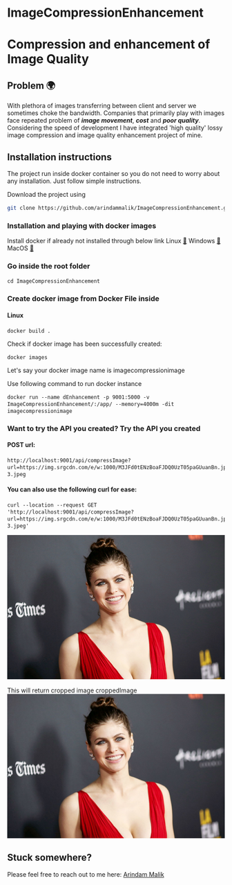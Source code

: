# ImageCompressionEnhancement

# Compression and enhancement of Image Quality

## Problem 🌍 
With plethora of images transferring between client and server we sometimes choke the bandwidth. Companies that primarily play with images face repeated problem of ***image movement***, ***cost*** and ***poor quality***. Considering the speed of development I have integrated 'high quality' lossy image compression and image quality enhancement project of mine. 

## Installation instructions 
The project run inside docker container so you do not need to worry about any installation. Just follow simple instructions.

Download the project using
```bash
git clone https://github.com/arindammalik/ImageCompressionEnhancement.git
```
### Installation and playing with docker images

Install docker if already not installed through below link
Linux [🔗](https://docs.docker.com/engine/install/ubuntu/)
Windows [🔗](https://docs.docker.com/docker-for-windows/install/)
MacOS [🔗](https://docs.docker.com/docker-for-mac/install/)


### Go inside the root folder
```
cd ImageCompressionEnhancement
```

### Create docker image from Docker File inside 
#### Linux
```
docker build .
```

Check if docker image has been successfully created:
```
docker images
``` 
Let's say your docker image name is imagecompressionimage

Use following command to run docker instance 
```
docker run --name dEnhancement -p 9001:5000 -v ImageCompressionEnhancement/:/app/ --memory=4000m -dit imagecompressionimage
```

### Want to try the API you created? Try the API you created 
#### POST url:
```
http://localhost:9001/api/compressImage?url=https://img.srgcdn.com/e/w:1000/M3JFd0tENzBoaFJDQ0UzT05paGUuanBn.jpg&fileName=dummy102-3.jpeg
```


#### You can also use the following curl for ease:
```
curl --location --request GET 'http://localhost:9001/api/compressImage?url=https://img.srgcdn.com/e/w:1000/M3JFd0tENzBoaFJDQ0UzT05paGUuanBn.jpg&fileName=dummy102-3.jpeg'
```

![pageres](MainPic.jpg "Main")

This will return cropped image
croppedImage
![pageres](CompressedImage.jpg "Result")


## Stuck somewhere?
Please feel free to reach out to me here:
[Arindam Malik](mailto:arindammalik96@gmail.com)
